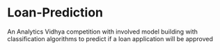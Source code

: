# Loan-Prediction
An Analytics Vidhya competition with involved model building with classification algorithms to predict if a loan application will be approved
